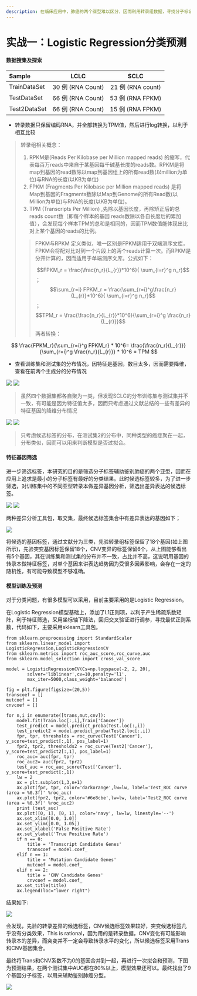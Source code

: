 ```yaml
---
description: 在临床应用中，肺癌的两个亚型难以区分，因而利用转录组数据，寻找分子标记来辅助鉴别肺癌的两个亚型。
---
```


# 实战一：Logistic Regression分类预测

#### 数据搜集及探索

| Sample | LCLC | SCLC |
| :--- | :---: | :---: |
| TrainDataSet | 30 例 \(RNA Count\) | 21 例 \(RNA count\) |
| TestDataSet | 66 例 \(RNA Count\) | 53 例 \(RNA FPKM\) |
| Test2DataSet | 66 例 \(RNA Count\) | 15 例 \(RNA FPKM\) |

* 转录数据只保留编码RNA，并全部转换为TPM值，然后进行log转换，以利于相互比较

> 转录组相关概念：
>
> 1. RPKM是\(Reads Per Kilobase per Million mapped reads\) 的缩写，代表每百万reads中来自于某基因每千碱基长度的reads数。RPKM是将map到基因的read数除以map到基因组上的所有read数\(以million为单位\)与RNA的长度\(以KB为单位\)
> 2. FPKM \(Fragments Per Kilobase per Million mapped reads\) 是将Map到基因的Fragments数除以Map到Genome的所有Read数\(以Million为单位\)与RNA的长度\(以KB为单位\)。
> 3. TPM \(Transcripts Per Million\) ,先除以基因长度，再除矫正后的总reads count数（即每个样本的基因 reads数除以各自长度后的累加值），会发现每个样本TPM的总和是相同的，因而TPM数值能体现出比对上某个基因的reads的比例。
>
> > FPKM与RPKM 定义类似，唯一区别是FPKM适用于双端测序文库，FPKM会将配对比对到一个片段上的两个reads计算一次。而RPKM是分开计算的，因而适用于单端测序文库。公式如下：
> >
> > $$FPKM_r = \frac{\frac{n_r}{L_{r}}*10^6}{ \sum_{i=r}^g n_r}$$ ； $$\sum_{r=i} FPKM_r = \frac{\sum_{r=i}^g\frac{n_r}{L_{r}}*10^6}{ \sum_{i=r}^g n_r}$$ ； $$TPM_r = \frac{\frac{n_r}{L_{r}}*10^6}{\sum_{r=i}^g \frac{n_r}{L_{r}}}$$
> >
> > 两者转换：

$$
\frac{FPKM_r}{\sum_{r=i}^g FPKM_r} * 10^6= \frac{\frac{n_r}{L_{r}}}{\sum_{r=i}^g \frac{n_r}{L_{r}}} * 10^6 = TPM
$$

* 查看训练集和测试集的分布情况，因特征是基因，数目太多，因而需要降维，查看在前两个主成分的分布情况

![](../.gitbook/assets/testpca.png) ![](../.gitbook/assets/test2pca.png)

> 虽然四个数据集都各自聚为一类，但发现SCLC的分布训练集与测试集并不一致，有可能是因为特征值太多，因而只考虑通过文献总结的一些有差异的特征基因的降维分布情况

![](../.gitbook/assets/testcandidatepca.png) ![](../.gitbook/assets/test2candidatepca.png)

> 只考虑候选标签的分布，在测试集2的分布中，同种类型的癌症聚在一起，分布类似，因而可以用来判断模型是否过拟合。

#### 特征基因筛选

进一步筛选标签，本研究的目的是筛选分子标签辅助鉴别肺癌的两个亚型，因而在应用上追求是最小的分子标签有最好的分类结果。此时候选标签较多，为了进一步筛选，对训练集中的不同亚型转录本做差异基因分析，筛选出差异表达的候选标签。

![](../.gitbook/assets/deseq.png) ![](../.gitbook/assets/edger.png)

两种差异分析工具包，取交集，最终候选标签集合中有差异表达的基因如下；

![](../.gitbook/assets/trans.png)

将候选的基因标签，通过文献分为三类，先验转录组标签保留了18个基因\(如上图所示\)，先验突变基因标签保留18个，CNV变异的标签保留6个，从上图能够看出有5个基因，其在训练集和测试集的分布并不一致，占比并不高，这说明用基因的转录本做特征标签，对单个基因来讲表达趋势因为受很多因素影响，会存在一定的随机性，有可能导致模型不够准确。

#### 模型训练及预测

对于分类问题，有很多模型可以采用，目前主要采用的是Logistic Regression。

在Logistic Regression模型基础上，添加了L1正则项，以利于产生稀疏系数矩阵，利于特征筛选，采用坐标轴下降法，回归交叉验证进行调参，寻找最优正则系数，代码如下，主要采用sklearn工具包。

```text
from sklearn.preprocessing import StandardScaler
from sklearn.linear_model import LogisticRegression,LogisticRegressionCV
from sklearn.metrics import roc_auc_score,roc_curve,auc
from sklearn.model_selection import cross_val_score

model = LogisticRegressionCV(Cs=np.logspace(-2, 2, 20), 
        solver='liblinear',cv=10,penalty='l1',
        max_iter=5000,class_weight='balanced')

fig = plt.figure(figsize=(20,5))
transcoef = []
mutcoef = []
cnvcoef = []

for n,i in enumerate([trans,mut,cnv]):
    model.fit(Train.loc[:,i],Train['Cancer'])
    test_predict = model.predict_proba(Test.loc[:,i])
    test_predict2 = model.predict_proba(Test2.loc[:,i])
    fpr, tpr, thresholds = roc_curve(Test['Cancer'], y_score=test_predict[:,1], pos_label=1)
    fpr2, tpr2, thresholds2 = roc_curve(Test2['Cancer'], y_score=test_predict2[:,1], pos_label=1)
    roc_auc= auc(fpr, tpr)
    roc_auc2= auc(fpr2, tpr2)
    test_auc = roc_auc_score(Test['Cancer'], y_score=test_predict[:,1])
    lw = 2
    ax = plt.subplot(1,3,n+1)
    ax.plot(fpr, tpr, color='darkorange',lw=lw, label='Test_ROC curve (area = %0.3f)' %roc_auc)
    ax.plot(fpr2, tpr2, color='#6e8cbe',lw=lw, label='Test2_ROC curve (area = %0.3f)' %roc_auc2)
    print (test_auc)
    ax.plot([0, 1], [0, 1], color='navy', lw=lw, linestyle='--')
    ax.set_xlim([0.0, 1.0])
    ax.set_ylim([0.0, 1.05])
    ax.set_xlabel('False Positive Rate')
    ax.set_ylabel('True Positive Rate')
    if n == 0:
        title = 'Transcript Candidate Genes'
        transcoef = model.coef_
    elif n == 1:
        title = 'Mutation Candidate Genes'
        mutcoef = model.coef_
    elif n == 2:
        title = 'CNV Candidate Genes'
        cnvcoef = model.coef_
    ax.set_title(title)
    ax.legend(loc="lower right")
```

结果如下:

![](../.gitbook/assets/lr.png)

会发现，先验的转录差异的候选标签，CNV候选标签效果较好，突变候选标签几乎没有分类效果，This is rational，因为用的是转录数据，CNV变化有可能影响转录本的差异，而突变并不一定会导致转录水平的变化，所以候选标签采用Trans和CNV基因集合。

最终将Trans和CNV系数不为0的基因合并到一起，再进行一次拟合和预测，下图为预测结果，在两个测试集中AUC都在80%以上，模型效果还可以。最终找出了9个基因分子标签，以用来辅助鉴别肺癌分型。

![](../.gitbook/assets/lr2.png)

